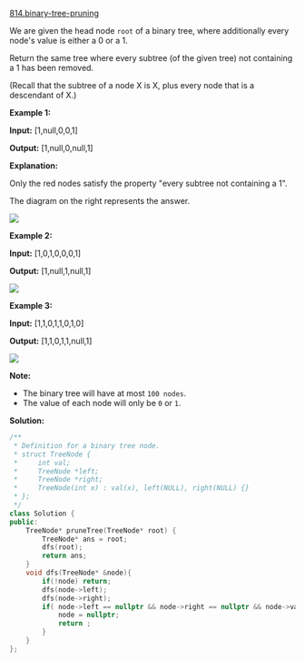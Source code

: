 [814.binary-tree-pruning](https://leetcode.com/problems/binary-tree-pruning/)  

We are given the head node `root` of a binary tree, where additionally every node's value is either a 0 or a 1.

Return the same tree where every subtree (of the given tree) not containing a 1 has been removed.

(Recall that the subtree of a node X is X, plus every node that is a descendant of X.)

  
**Example 1:**
  
**Input:** \[1,null,0,0,1\]
  
**Output:** \[1,null,0,null,1\]
  
 
  
**Explanation:** 
  
Only the red nodes satisfy the property "every subtree not containing a 1".
  
The diagram on the right represents the answer.
  

  
![](https://s3-lc-upload.s3.amazonaws.com/uploads/2018/04/06/1028_2.png)
  

  
**Example 2:**
  
**Input:** \[1,0,1,0,0,0,1\]
  
**Output:** \[1,null,1,null,1\]
  

  

  
![](https://s3-lc-upload.s3.amazonaws.com/uploads/2018/04/06/1028_1.png)
  

  
**Example 3:**
  
**Input:** \[1,1,0,1,1,0,1,0\]
  
**Output:** \[1,1,0,1,1,null,1\]
  

  

  
![](https://s3-lc-upload.s3.amazonaws.com/uploads/2018/04/05/1028.png)
  

**Note:**

*   The binary tree will have at most `100 nodes`.
*   The value of each node will only be `0` or `1`.  



**Solution:**  

```cpp
/**
 * Definition for a binary tree node.
 * struct TreeNode {
 *     int val;
 *     TreeNode *left;
 *     TreeNode *right;
 *     TreeNode(int x) : val(x), left(NULL), right(NULL) {}
 * };
 */
class Solution {
public:
    TreeNode* pruneTree(TreeNode* root) {
        TreeNode* ans = root;
        dfs(root);
        return ans;
    }
    void dfs(TreeNode* &node){
        if(!node) return;
        dfs(node->left);
        dfs(node->right);
        if( node->left == nullptr && node->right == nullptr && node->val == 0 ){
            node = nullptr;
            return ;
        }
    }
};
```
      